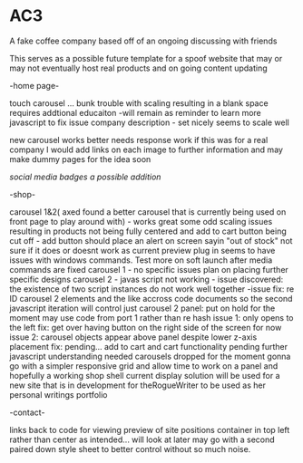 # AC3
A fake coffee company based off of an ongoing discussing with friends

This serves as a possible future template for a spoof website that may or may not eventually host real products and on going content updating

-home page-

  touch carousel ... bunk trouble with scaling resulting in a blank space 
    requires addtional educaiton
      -will remain as reminder to learn more javascript to fix issue
  company description
       - set nicely seems to scale well
       

new carousel works better needs response work
  if this was for a real company   I would add links on each image to further information and may make dummy pages for the idea soon
  
  *social media badges a possible addition*
 
-shop-

 carousel 1&2( axed found a better carousel that is currently being used on front page to play around with)
      - works great some odd scaling issues resulting in products not being fully centered and add to cart button being cut off
      - add button should place an alert on screen sayin "out of stock" not sure if it does or doesnt work as current preview plug in seems to have issues with windows           commands. Test more on soft launch after media commands are fixed
  carousel 1
      - no specific issues plan on placing further specific designs 
  carousel 2
     - javas script not working
          - issue discovered: the existence of two script instances do not work well together
                    -issue fix: re ID carousel 2 elements and the like accross code documents so the second javascript iteration will control just carousel 2
     panel: put on hold for the moment may use code from port 1 rather than re hash
       issue 1: only opens to the left 
        fix: get over having button on the right side of the screen for now
        issue 2: carousel objects appear above panel despite lower z-axis placement
          fix: pending...
      add to cart and cart functionality
        pending further javascript understanding needed
       carousels dropped for the moment gonna go with a simpler responsive grid and allow time to work on a panel and hopefully a working shop shell
       current display solution will be used for a new site that is in development for theRogueWriter to be used as her personal writings portfolio
        
-contact-

links back to code for viewing
preview of site positions container in top left rather than center as intended... will look at later may go with a second paired down style sheet to better control without so much noise.
     
      
  
